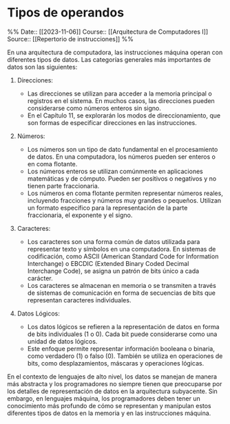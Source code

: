 # Tipos de operandos

%%
Date:: [[2023-11-06]]
Course:: [[Arquitectura de Computadores I]]
Source:: [[Repertorio de instrucciones]]
%%

En una arquitectura de computadora, las instrucciones máquina operan con diferentes tipos de datos. Las categorías generales más importantes de datos son las siguientes:

1. Direcciones:
   - Las direcciones se utilizan para acceder a la memoria principal o registros en el sistema. En muchos casos, las direcciones pueden considerarse como números enteros sin signo.
   - En el Capítulo 11, se explorarán los modos de direccionamiento, que son formas de especificar direcciones en las instrucciones.

2. Números:
   - Los números son un tipo de dato fundamental en el procesamiento de datos. En una computadora, los números pueden ser enteros o en coma flotante.
   - Los números enteros se utilizan comúnmente en aplicaciones matemáticas y de cómputo. Pueden ser positivos o negativos y no tienen parte fraccionaria.
   - Los números en coma flotante permiten representar números reales, incluyendo fracciones y números muy grandes o pequeños. Utilizan un formato específico para la representación de la parte fraccionaria, el exponente y el signo.

3. Caracteres:
   - Los caracteres son una forma común de datos utilizada para representar texto y símbolos en una computadora. En sistemas de codificación, como ASCII (American Standard Code for Information Interchange) o EBCDIC (Extended Binary Coded Decimal Interchange Code), se asigna un patrón de bits único a cada carácter.
   - Los caracteres se almacenan en memoria o se transmiten a través de sistemas de comunicación en forma de secuencias de bits que representan caracteres individuales.

4. Datos Lógicos:
   - Los datos lógicos se refieren a la representación de datos en forma de bits individuales (1 o 0). Cada bit puede considerarse como una unidad de datos lógicos.
   - Este enfoque permite representar información booleana o binaria, como verdadero (1) o falso (0). También se utiliza en operaciones de bits, como desplazamientos, máscaras y operaciones lógicas.

En el contexto de lenguajes de alto nivel, los datos se manejan de manera más abstracta y los programadores no siempre tienen que preocuparse por los detalles de representación de datos en la arquitectura subyacente. Sin embargo, en lenguajes máquina, los programadores deben tener un conocimiento más profundo de cómo se representan y manipulan estos diferentes tipos de datos en la memoria y en las instrucciones máquina.

